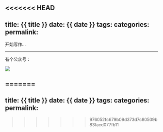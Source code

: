<<<<<<< HEAD
---
title: {{ title }}
date: {{ date }}
tags: 
categories: 
permalink: 
---



开始写作...

---

有个公众号：

![](https://hefengbao.github.io/assets/images/eyeswap.jpg)


=======
---
title: {{ title }}
date: {{ date }}
tags: 
categories: 
permalink: 
---


>>>>>>> 976052fc679b09d373d7c80509b83facd077fb11
